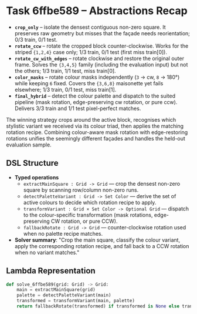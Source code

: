 # Task 6ffbe589 – Abstractions Recap

- **`crop_only`** – isolate the densest contiguous non-zero square. It preserves raw geometry but misses that the façade needs reorientation; 0/3 train, 0/1 test.
- **`rotate_ccw`** – rotate the cropped block counter-clockwise. Works for the striped `{1,2,4}` case only; 1/3 train, 0/1 test (first miss train[0]).
- **`rotate_cw_with_edges`** – rotate clockwise and restore the original outer frame. Solves the `{3,4,5}` family (including the evaluation input) but not the others; 1/3 train, 1/1 test, miss train[0].
- **`color_masks`** – rotate colour masks independently (`3` → cw, `8` → 180°) while keeping `6` fixed. Covers the `{3,6,8}` maisonette yet fails elsewhere; 1/3 train, 0/1 test, miss train[1].
- **`final_hybrid`** – detect the colour palette and dispatch to the suited pipeline (mask rotation, edge-preserving cw rotation, or pure ccw). Delivers 3/3 train and 1/1 test pixel-perfect matches.

The winning strategy crops around the active block, recognises which stylistic variant we received via its colour triad, then applies the matching rotation recipe. Combining colour-aware mask rotation with edge-restoring rotations unifies the seemingly different façades and handles the held-out evaluation sample.

## DSL Structure
- **Typed operations**
  - `extractMainSquare : Grid -> Grid` — crop the densest non-zero square by scanning row/column non-zero runs.
  - `detectPaletteVariant : Grid -> Set Color` — derive the set of active colours to decide which rotation recipe to apply.
  - `transformVariant : Grid × Set Color -> Optional Grid` — dispatch to the colour-specific transformation (mask rotations, edge-preserving CW rotation, or pure CCW).
  - `fallbackRotate : Grid -> Grid` — counter-clockwise rotation used when no palette recipe matches.
- **Solver summary**: "Crop the main square, classify the colour variant, apply the corresponding rotation recipe, and fall back to a CCW rotation when no variant matches."

## Lambda Representation

```python
def solve_6ffbe589(grid: Grid) -> Grid:
    main = extractMainSquare(grid)
    palette = detectPaletteVariant(main)
    transformed = transformVariant(main, palette)
    return fallbackRotate(transformed) if transformed is None else transformed
```
